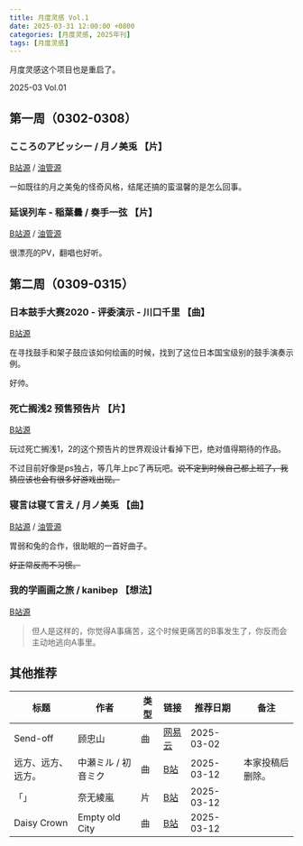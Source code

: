 ```yaml
---
title: 月度灵感 Vol.1
date: 2025-03-31 12:00:00 +0800
categories: [月度灵感, 2025年刊]
tags: [月度灵感]
---
```


月度灵感这个项目也是重启了。

2025-03 Vol.01

## 第一周（0302-0308）

### こころのアビッシー / 月ノ美兎 【片】

[B站源](https://www.bilibili.com/video/BV1GtPteAEFz) /
[油管源](https://www.youtube.com/watch?v=nSycIDlsOsQ)

一如既往的月之美兔的怪奇风格，结尾还搞的蛮温馨的是怎么回事。

### 延误列车 - 稲葉曇 / 奏手一弦 【片】

[B站源](https://www.bilibili.com/video/BV1fZ9uYYE3S) / [油管源](https://youtu.be/J7jG7Vgrw18?si=RZcWbmeTwzDG1wPE)

很漂亮的PV，翻唱也好听。

## 第二周（0309-0315）

### 日本鼓手大赛2020 - 评委演示 - 川口千里 【曲】

[B站源](https://www.bilibili.com/video/BV1aT4y1c7xK)

在寻找鼓手和架子鼓应该如何绘画的时候，找到了这位日本国宝级别的鼓手演奏示例。

好帅。

### 死亡搁浅2 预售预告片 【片】

[B站源](https://www.bilibili.com/video/BV1vDRuYwEsd)

玩过死亡搁浅1，2的这个预告片的世界观设计看掉下巴，绝对值得期待的作品。

不过目前好像是ps独占，等几年上pc了再玩吧。~~说不定到时候自己都上班了，我猜应该也会有很多好游戏出现。~~

### 寝言は寝て言え / 月ノ美兎 【曲】

[B站源](https://www.bilibili.com/video/BV1k2RVYnE32) / [油管源](https://www.youtube.com/watch?v=BwLYn8or3dw)

胃弱和兔的合作，很助眠的一首好曲子。

~~好正常反而不习惯。~~

### 我的学画画之旅 / kanibep 【想法】

[B站源](https://www.bilibili.com/video/BV14qQKYYE1F/)

> 但人是这样的，你觉得A事痛苦，这个时候更痛苦的B事发生了，你反而会主动地逃向A事里。

## 其他推荐

| 标题               | 作者                | 类型 | 链接                                                | 推荐日期   | 备注             |
| ------------------ | ------------------- | ---- | --------------------------------------------------- | ---------- | ---------------- |
| Send-off           | 顾忠山              | 曲   | [网易云](http://163cn.tv/CqWSdeh)                   | 2025-03-02 |                  |
| 远方、远方、远方。 | 中瀬ミル / 初音ミク | 曲   | [B站](https://www.bilibili.com/video/BV12c411D7GQ/) | 2025-03-12 | 本家投稿后删除。 |
| 「」               | 奈无綾嵐            | 片   | [B站](https://www.bilibili.com/video/BV1UQx7eHEC4)  | 2025-03-12 |                  |
| Daisy Crown        | Empty old City      | 曲   | [B站](https://www.bilibili.com/video/BV1kjQHYAENf)  | 2025-03-12 |                  |